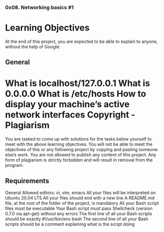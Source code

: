 ### 0x08. Networking basics #1
Learning Objectives
========================
At the end of this project, you are expected to be able to explain to anyone, without the help of Google:

General
-------------
What is localhost/127.0.0.1
What is 0.0.0.0
What is /etc/hosts
How to display your machine’s active network interfaces
Copyright - Plagiarism
=======================
You are tasked to come up with solutions for the tasks below yourself to meet with the above learning objectives.
You will not be able to meet the objectives of this or any following project by copying and pasting someone else’s work.
You are not allowed to publish any content of this project.
Any form of plagiarism is strictly forbidden and will result in removal from the program.

Requirements
--------------
General
Allowed editors: vi, vim, emacs
All your files will be interpreted on Ubuntu 20.04 LTS
All your files should end with a new line
A README.md file, at the root of the folder of the project, is mandatory
All your Bash script files must be executable
Your Bash script must pass Shellcheck (version 0.7.0 via apt-get) without any errors
The first line of all your Bash scripts should be exactly #!/usr/bin/env bash
The second line of all your Bash scripts should be a comment explaining what is the script doing